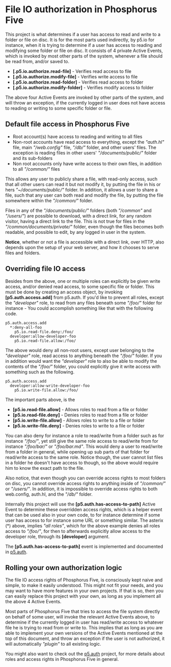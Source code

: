 File IO authorization in Phosphorus Five
===============

This project is what determines if a user has access to read and write to a folder or file
on disc. It is for the most parts used indirectly, by p5.io for instance, when it is trying to 
determine if a user has access to reading and modifying some folder or file on disc. It consists
of 4 private Active Events, which is invoked by most other parts of the system, whenever 
a file should be read from, and/or saved to.

* __[.p5.io.authorize.read-file]__ - Verifies read access to file
* __[.p5.io.authorize.modify-file]__ - Verifies write access to file
* __[.p5.io.authorize.read-folder]__ - Verifies read access to folder
* __[.p5.io.authorize.modify-folder]__ - Verifies modify access to folder

The above four Active Events are invoked by other parts of the system, and will throw
an exception, if the currently logged in user does not have access to reading or
writing to some specific folder or file.

## Default file access in Phosphorus Five

* Root account(s) have access to reading and writing to all files
* Non-root accounts have read access to everything, except the _"auth.hl"_ file, main _"/web.config"_ file, _"/db/"_ folder, and other users' files. The exception is reading files in other users' _"/documents/public/"_ folder and its sub-folders
* Non root accounts only have write access to their own files, in addition to all _"/common/"_ files

This allows any user to publicly share a file, with read-only access, such that all other users can read it but not modify it,
by putting the file in his or hers _"~/documents/public/"_ folder. In addition, it allows a user to share a file, such that
any user can both read and modify the file, by putting the file somewhere within the _"/common/"_ folder.

Files in any of the _"/documents/public/"_ folders (both _"/common"_ and _"/users/"_) are possible to download, with a direct link, for any random
visitor, having a direct link to the file. This is not true for files in the _"/common/documents/private/"_ folder, even though
the files becomes both readable, and possible to edit, by any logged in user in the system.

**Notice**, whether or not a file is accessible with a direct link, over HTTP, also depends upon the setup
of your web server, and how it chooses to serve files and folders.

## Overriding file IO access

Besides from the above, one or multiple roles can explicitly be given write access, 
and/or denied read access, to some specific file or folder. This must be done by creating 
an access object, by invoking **[p5.auth.access.add]** from p5.auth. If you'd like to prevent 
all roles, except the _"developer"_ role, to read from any files beneath some _"/foo/"_ folder 
for instance - You could accomplish something like that with the following code.

```
p5.auth.access.add
  *:deny-all-foo
    p5.io.read-file.deny:/foo/
  developer:allow-developer-foo
    p5.io.read-file.allow:/foo/
```

The above would deny all non-root users, except user belonging to the _"developer"_ role, 
read access to anything beneath the _"/foo/"_ folder. If you in addition would want
the _"developer"_ role to also be able to modify the contents of the _"/foo/"_ folder,
you could explicitly give it write access with something such as the following.

```
p5.auth.access.add
  developer:allow-write-developer-foo
    p5.io.write-file.allow:/foo/
```

The important parts above, is the

* __[p5.io.read-file.allow]__ - Allows roles to read from a file or folder
* __[p5.io.read-file.deny]__ - Denies roles to read from a file or folder
* __[p5.io.write-file.allow]__ - Allows roles to write to a file or folder
* __[p5.io.write-file.deny]__ - Denies roles to write to a file or folder

You can also deny for instance a role to read/write from a folder such as for instance _"/foo/"_,
yet still give the same role access to read/write from for instance _"/foo/bar/"_ or _"/foo/bar.md"_.
This would deny a user to read/write from a folder in general, while opening up sub parts
of that folder for read/write access to the same role. Notice though, the user cannot
list files in a folder he doesn't have access to though, so the above would require him
to know the exact path to the file.

Also notice, that even though you can override access rights to most folders on
disc, you cannot override access rights to anything inside of _"/common/"_ or _"/users/"_.
In addition, it is impossible to override access rights to both web.config, auth.hl,
and the _"/db/"_ folder.

Internally this project will use the **[p5.auth.has-access-to-path]** Active Event
to determine these overridden access rights, which is a helper event that can be used
also in your own code, to for instance determine if some user has access to for instance
some URL or something similar. The asterix (*) above, implies _"all roles"_, which
for the above example denies all roles access to _"/foo/"_, for then to afterwards
explicitly allow access to the developer role, through its **[developer]** argument.

The **[p5.auth.has-access-to-path]** event is implemented and documented in [p5.auth](/plugins/extras/p5.auth).

## Rolling your own authorization logic

The file IO access rights of Phosphorus Five, is consciously kept naive and
simple, to make it easily understood. This might not fit your needs, and you may
want to have more features in your own projects. If that is so, then you can easily
replace this project with your own, as long as you implement all the above 4 Active
Events.

Most parts of Phosphorus Five that tries to access the file system directly on behalf of some user,
will invoke the relevant Active Events above, to determine if the currently logged in user
has read/write access to whatever file he is trying to read from or write to. This
implies that as long as you are able to implement your own versions of the Active Events
mentioned at the top of this document, and throw an exception if the user is not
authorized, it will automatically _"plugin"_ to all existing logic.

You might also want to check out the [p5.auth](/plugins/extras/p5.auth) project,
for more details about roles and access rights in Phosphorus Five in general.
